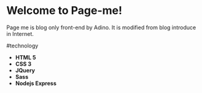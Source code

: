 # Welcome to Page-me!

Page me is blog only front-end by Adino. It is modified from blog introduce in Internet.

#technology
- **HTML 5**
- **CSS 3**
- **JQuery**
- **Sass**
- **Nodejs Express**



